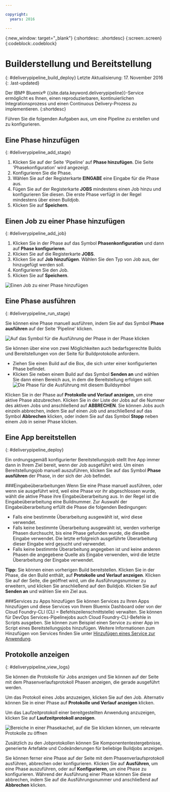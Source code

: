 ```yaml
---

copyright:
  years: 2016

---
```

<!-- Copyright info at top of file: REQUIRED
    The copyright info is YAML content that must occur at the top of the MD file, before attributes are listed.
    It must be surrounded by 3 dashes.
    The value "years" can contain just one year or a two years separated by a comma. (years: 2014, 2016)
    Indentation as per the previous template must be preserved.
-->

{:new_window: target="_blank"}
{:shortdesc: .shortdesc}
{:screen:.screen}
{:codeblock:.codeblock}

# Builderstellung und Bereitstellung
{: #deliverypipeline_build_deploy}
Letzte Aktualisierung: 17. November 2016
{: .last-updated}

Der IBM&reg; Bluemix&reg; {{site.data.keyword.deliverypipeline}}-Service ermöglicht es Ihnen, einen reproduzierbaren, kontinuierlichen Integrationsprozess und einen Continuous Delivery-Prozess zu implementieren.
{:shortdesc}

Führen Sie die folgenden Aufgaben aus, um eine Pipeline zu erstellen und zu konfigurieren.

## Eine Phase hinzufügen
{: #deliverypipeline_add_stage}

1. Klicken Sie auf der Seite 'Pipeline' auf **Phase hinzufügen**. Die Seite 'Phasekonfiguration' wird angezeigt.
2. Konfigurieren Sie die Phase.
  1. Wählen Sie auf der Registerkarte **EINGABE** eine Eingabe für die Phase aus.
  2. Fügen Sie auf der Registerkarte **JOBS** mindestens einen Job hinzu und konfigurieren Sie diesen. Die erste Phase verfügt in der Regel mindestens über einen Buildjob.
3. Klicken Sie auf **Speichern**.

## Einen Job zu einer Phase hinzufügen
{: #deliverypipeline_add_job}

1. Klicken Sie in der Phase auf das Symbol **Phasenkonfiguration** und dann auf **Phase konfigurieren**.
2. Klicken Sie auf die Registerkarte **JOBS**.
3. Klicken Sie auf **Job hinzufügen**. Wählen Sie den Typ von Job aus, der hinzugefügt werden soll.
4. Konfigurieren Sie den Job.
5. Klicken Sie auf **Speichern**.

![Einen Job zu einer Phase hinzufügen](./images/AddJob2.png)

## Eine Phase ausführen
{: #deliverypipeline_run_stage}

Sie können eine Phase manuell ausführen, indem Sie auf das Symbol **Phase ausführen** auf der Seite 'Pipeline' klicken.

![Auf das Symbol für die Ausführung der Phase in der Phase klicken](./images/RunStage.png)

Sie können über eine von zwei Möglichkeiten auch bedarfsgerechte Builds und Bereitstellungen von der Seite für Buildprotokolle anfordern.
* Ziehen Sie einen Build auf die Box, die sich unter einer konfigurierten Phase befindet.
* Klicken Sie neben einem Build auf das Symbol **Senden an** und wählen Sie dann einen Bereich aus, in dem die Bereitstellung erfolgen soll.
  ![Die Phase für die Ausführung mit diesem Buildsymbol](./images/deploy_to.png)

Klicken Sie in der Phase auf **Protokolle und Verlauf anzeigen**, um eine aktive Phase abzubrechen. Klicken Sie in der Liste der Jobs auf die Nummer des aktiven Jobs und anschließend auf **ABBRECHEN**. Sie können Jobs auch einzeln abbrechen, indem Sie auf einen Job und anschließend auf das Symbol **Abbrechen** klicken, oder indem Sie auf das Symbol **Stopp** neben einem Job in seiner Phase klicken.

## Eine App bereitstellen
{: #deliverypipeline_deploy}

Ein ordnungsgemäß konfigurierter Bereitstellungsjob stellt Ihre App immer dann in Ihrem Ziel bereit, wenn der Job ausgeführt wird. Um einen Bereitstellungsjob manuell auszuführen, klicken Sie auf das Symbol **Phase ausführen** der Phase, in der sich der Job befindet.

###Eingabeüberarbeitungen
Wenn Sie eine Phase manuell ausführen, oder wenn sie ausgeführt wird, weil eine Phase vor ihr abgeschlossen wurde, wählt die aktive Phase ihre Eingabeüberarbeitung aus. In der Regel ist die Eingabeüberarbeitung eine Buildnummer. Zur Auswahl der Eingabeüberarbeitung erfüllt die Phase die folgenden Bedingungen:

* Falls eine bestimmte Überarbeitung ausgewählt ist, wird diese verwendet.
* Falls keine bestimmte Überarbeitung ausgewählt ist, werden vorherige Phasen durchsucht, bis eine Phase gefunden wurde, die dieselbe Eingabe verwendet. Die letzte erfolgreich ausgeführte Überarbeitung dieser Eingabe wird gesucht und verwendet.
* Falls keine bestimmte Überarbeitung angegeben ist und keine anderen Phasen die angegebene Quelle als Eingabe verwenden, wird die letzte Überarbeitung der Eingabe verwendet.

**Tipp:** Sie können einen vorherigen Build bereitstellen. Klicken Sie in der Phase, die den Build enthält, auf **Protokolle und Verlauf anzeigen**. Klicken Sie auf der Seite, die geöffnet wird, um die Ausführungsnummer zu erweitern, und klicken Sie anschließend auf den Buildjob. Klicken Sie auf **Senden an** und wählen Sie ein Ziel aus.

###Services zu Apps hinzufügen
Sie können Services zu Ihren Apps hinzufügen und diese Services von Ihrem Bluemix Dashboard oder von der Cloud Foundry-CLI (CLI = Befehlszeilenschnittstelle) verwalten. Sie können für DevOps Services-Pipelinejobs auch Cloud Foundry-CLI-Befehle in Scripts ausgeben. Sie können zum Beispiel einen Service zu einer App im Script eines Bereitstellungsjobs hinzufügen. Weitere Informationen zum Hinzufügen von Services finden Sie unter [Hinzufügen eines Service zur Anwendung](https://www.ng.bluemix.net/docs/services/reqnsi.html#add_service).

## Protokolle anzeigen
{: #deliverypipeline_view_logs}

Sie können die Protokolle für Jobs anzeigen und Sie können auf der Seite mit dem Phasenverlaufsprotokoll Phasen anzeigen, die gerade ausgeführt werden.

Um das Protokoll eines Jobs anzuzeigen, klicken Sie auf den Job. Alternativ können Sie in einer Phase auf **Protokolle und Verlauf anzeigen** klicken.

Um das Laufzeitprotokoll einer bereitgestellten Anwendung anzuzeigen, klicken Sie auf **Laufzeitprotokoll anzeigen**.

![Bereiche in einer Phasekachel, auf die Sie klicken können, um relevante Protokolle zu öffnen](./images/view_logs_and_history.png)

Zusätzlich zu den Jobprotokollen können Sie Komponententestergebnisse, generierte Artefakte und Codeänderungen für beliebige Buildjobs anzeigen.

Sie können ferner eine Phase auf der Seite mit dem Phasenverlaufsprotokoll ausführen, abbrechen oder konfigurieren. Klicken Sie auf **Ausführen**, um eine Phase auszuführen, oder auf **Konfigurieren**, um eine Phase zu konfigurieren. Während der Ausführung einer Phase können Sie diese abbrechen, indem Sie auf die Ausführungsnummer und anschließend auf **Abbrechen** klicken.


